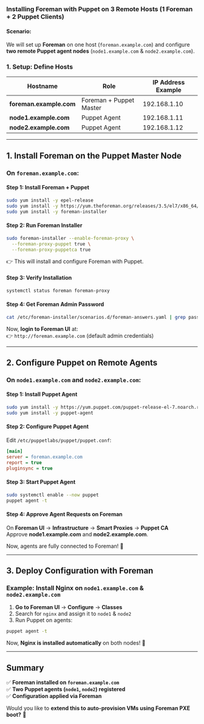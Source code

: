 ### **Installing Foreman with Puppet on 3 Remote Hosts (1 Foreman + 2 Puppet Clients)**  

#### **Scenario:**  
We will set up **Foreman** on one host (`foreman.example.com`) and configure **two remote Puppet agent nodes** (`node1.example.com` & `node2.example.com`).  

### **1. Setup: Define Hosts**
| Hostname               | Role               | IP Address Example  |
|------------------------|--------------------|---------------------|
| **foreman.example.com** | Foreman + Puppet Master | 192.168.1.10 |
| **node1.example.com**   | Puppet Agent       | 192.168.1.11 |
| **node2.example.com**   | Puppet Agent       | 192.168.1.12 |

---

## **1. Install Foreman on the Puppet Master Node**
### **On `foreman.example.com`:**
#### **Step 1: Install Foreman + Puppet**
```sh
sudo yum install -y epel-release
sudo yum install -y https://yum.theforeman.org/releases/3.5/el7/x86_64/foreman-release.rpm
sudo yum install -y foreman-installer
```

#### **Step 2: Run Foreman Installer**
```sh
sudo foreman-installer --enable-foreman-proxy \
  --foreman-proxy-puppet true \
  --foreman-proxy-puppetca true
```
👉 This will install and configure Foreman with Puppet.

#### **Step 3: Verify Installation**
```sh
systemctl status foreman foreman-proxy
```

#### **Step 4: Get Foreman Admin Password**
```sh
cat /etc/foreman-installer/scenarios.d/foreman-answers.yaml | grep password
```
Now, **login to Foreman UI** at:  
👉 `http://foreman.example.com` (default admin credentials)

---

## **2. Configure Puppet on Remote Agents**
### **On `node1.example.com` and `node2.example.com`:**
#### **Step 1: Install Puppet Agent**
```sh
sudo yum install -y https://yum.puppet.com/puppet-release-el-7.noarch.rpm
sudo yum install -y puppet-agent
```

#### **Step 2: Configure Puppet Agent**
Edit `/etc/puppetlabs/puppet/puppet.conf`:  
```ini
[main]
server = foreman.example.com
report = true
pluginsync = true
```

#### **Step 3: Start Puppet Agent**
```sh
sudo systemctl enable --now puppet
puppet agent -t
```

#### **Step 4: Approve Agent Requests on Foreman**
On **Foreman UI** → **Infrastructure** → **Smart Proxies** → **Puppet CA**  
Approve **node1.example.com** and **node2.example.com**.

Now, agents are fully connected to Foreman! 🎉

---

## **3. Deploy Configuration with Foreman**
### **Example: Install Nginx on `node1.example.com` & `node2.example.com`**
1. **Go to Foreman UI** → **Configure** → **Classes**
2. Search for `nginx` and assign it to `node1` & `node2`
3. Run Puppet on agents:
```sh
puppet agent -t
```
Now, **Nginx is installed automatically** on both nodes! 🎉

---

## **Summary**
✅ **Foreman installed on `foreman.example.com`**  
✅ **Two Puppet agents (`node1`, `node2`) registered**  
✅ **Configuration applied via Foreman**  

Would you like to **extend this to auto-provision VMs using Foreman PXE boot?** 🚀
